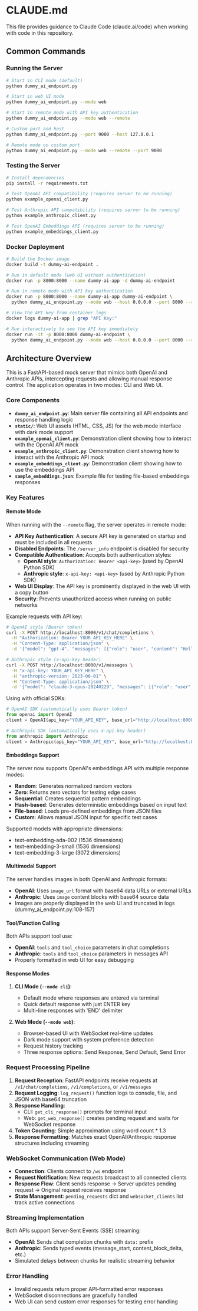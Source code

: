 # CLAUDE.md

This file provides guidance to Claude Code (claude.ai/code) when working with code in this repository.

## Common Commands

### Running the Server
```bash
# Start in CLI mode (default)
python dummy_ai_endpoint.py

# Start in web UI mode
python dummy_ai_endpoint.py --mode web

# Start in remote mode with API key authentication
python dummy_ai_endpoint.py --mode web --remote

# Custom port and host
python dummy_ai_endpoint.py --port 9000 --host 127.0.0.1

# Remote mode on custom port
python dummy_ai_endpoint.py --mode web --remote --port 9000
```

### Testing the Server
```bash
# Install dependencies
pip install -r requirements.txt

# Test OpenAI API compatibility (requires server to be running)
python example_openai_client.py

# Test Anthropic API compatibility (requires server to be running)
python example_anthropic_client.py

# Test OpenAI Embeddings API (requires server to be running)
python example_embeddings_client.py
```

### Docker Deployment
```bash
# Build the Docker image
docker build -t dummy-ai-endpoint .

# Run in default mode (web UI without authentication)
docker run -p 8000:8000 --name dummy-ai-app -d dummy-ai-endpoint

# Run in remote mode with API key authentication
docker run -p 8000:8000 --name dummy-ai-app dummy-ai-endpoint \
  python dummy_ai_endpoint.py --mode web --host 0.0.0.0 --port 8000 --remote

# View the API key from container logs
docker logs dummy-ai-app | grep "API Key:"

# Run interactively to see the API key immediately
docker run -it -p 8000:8000 dummy-ai-endpoint \
  python dummy_ai_endpoint.py --mode web --host 0.0.0.0 --port 8000 --remote
```

## Architecture Overview

This is a FastAPI-based mock server that mimics both OpenAI and Anthropic APIs, intercepting requests and allowing manual response control. The application operates in two modes: CLI and Web UI.

### Core Components

- **`dummy_ai_endpoint.py`**: Main server file containing all API endpoints and response handling logic
- **`static/`**: Web UI assets (HTML, CSS, JS) for the web mode interface with dark mode support
- **`example_openai_client.py`**: Demonstration client showing how to interact with the OpenAI API mock
- **`example_anthropic_client.py`**: Demonstration client showing how to interact with the Anthropic API mock
- **`example_embeddings_client.py`**: Demonstration client showing how to use the embeddings API
- **`sample_embeddings.json`**: Example file for testing file-based embeddings responses

### Key Features

#### Remote Mode
When running with the `--remote` flag, the server operates in remote mode:
- **API Key Authentication**: A secure API key is generated on startup and must be included in all requests
- **Disabled Endpoints**: The `/server_info` endpoint is disabled for security
- **Compatible Authentication**: Accepts both authentication styles:
  - **OpenAI style**: `Authorization: Bearer <api-key>` (used by OpenAI Python SDK)
  - **Anthropic style**: `x-api-key: <api-key>` (used by Anthropic Python SDK)
- **Web UI Display**: The API key is prominently displayed in the web UI with a copy button
- **Security**: Prevents unauthorized access when running on public networks

Example requests with API key:
```bash
# OpenAI style (Bearer token)
curl -X POST http://localhost:8000/v1/chat/completions \
  -H "Authorization: Bearer YOUR_API_KEY_HERE" \
  -H "Content-Type: application/json" \
  -d '{"model": "gpt-4", "messages": [{"role": "user", "content": "Hello"}]}'

# Anthropic style (x-api-key header)
curl -X POST http://localhost:8000/v1/messages \
  -H "x-api-key: YOUR_API_KEY_HERE" \
  -H "anthropic-version: 2023-06-01" \
  -H "Content-Type: application/json" \
  -d '{"model": "claude-3-opus-20240229", "messages": [{"role": "user", "content": "Hello"}], "max_tokens": 1024}'
```

Using with official SDKs:
```python
# OpenAI SDK (automatically uses Bearer token)
from openai import OpenAI
client = OpenAI(api_key="YOUR_API_KEY", base_url="http://localhost:8000/v1")

# Anthropic SDK (automatically uses x-api-key header)
from anthropic import Anthropic
client = Anthropic(api_key="YOUR_API_KEY", base_url="http://localhost:8000/v1")
```

#### Embeddings Support
The server now supports OpenAI's embeddings API with multiple response modes:
- **Random**: Generates normalized random vectors
- **Zero**: Returns zero vectors for testing edge cases
- **Sequential**: Creates sequential pattern embeddings
- **Hash-based**: Generates deterministic embeddings based on input text
- **File-based**: Loads pre-defined embeddings from JSON files
- **Custom**: Allows manual JSON input for specific test cases

Supported models with appropriate dimensions:
- text-embedding-ada-002 (1536 dimensions)
- text-embedding-3-small (1536 dimensions)
- text-embedding-3-large (3072 dimensions)

#### Multimodal Support
The server handles images in both OpenAI and Anthropic formats:
- **OpenAI**: Uses `image_url` format with base64 data URLs or external URLs
- **Anthropic**: Uses `image` content blocks with base64 source data
- Images are properly displayed in the web UI and truncated in logs (dummy_ai_endpoint.py:108-157)

#### Tool/Function Calling
Both APIs support tool use:
- **OpenAI**: `tools` and `tool_choice` parameters in chat completions
- **Anthropic**: `tools` and `tool_choice` parameters in messages API
- Properly formatted in web UI for easy debugging

#### Response Modes

1. **CLI Mode (`--mode cli`)**: 
   - Default mode where responses are entered via terminal
   - Quick default response with just ENTER key
   - Multi-line responses with 'END' delimiter

2. **Web Mode (`--mode web`)**: 
   - Browser-based UI with WebSocket real-time updates
   - Dark mode support with system preference detection
   - Request history tracking
   - Three response options: Send Response, Send Default, Send Error

### Request Processing Pipeline

1. **Request Reception**: FastAPI endpoints receive requests at `/v1/chat/completions`, `/v1/completions`, or `/v1/messages`
2. **Request Logging**: `log_request()` function logs to console, file, and JSON with base64 truncation
3. **Response Handling**: 
   - CLI: `get_cli_response()` prompts for terminal input
   - Web: `get_web_response()` creates pending request and waits for WebSocket response
4. **Token Counting**: Simple approximation using word count * 1.3
5. **Response Formatting**: Matches exact OpenAI/Anthropic response structures including streaming

### WebSocket Communication (Web Mode)

- **Connection**: Clients connect to `/ws` endpoint
- **Request Notification**: New requests broadcast to all connected clients
- **Response Flow**: Client sends response → Server updates pending request → Original request receives response
- **State Management**: `pending_requests` dict and `websocket_clients` list track active connections

### Streaming Implementation

Both APIs support Server-Sent Events (SSE) streaming:
- **OpenAI**: Sends chat completion chunks with `data:` prefix
- **Anthropic**: Sends typed events (message_start, content_block_delta, etc.)
- Simulated delays between chunks for realistic streaming behavior

### Error Handling

- Invalid requests return proper API-formatted error responses
- WebSocket disconnections are gracefully handled
- Web UI can send custom error responses for testing error handling